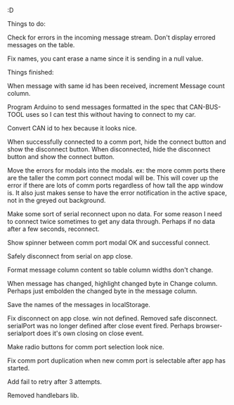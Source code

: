 :D


Things to do:

Check for errors in the incoming message stream. Don't display errored messages on the table.

Fix names, you cant erase a name since it is sending in a null value.




Things finished:

When message with same id has been received, increment Message count column.

Program Arduino to send messages formatted in the spec that CAN-BUS-TOOL uses so I can test this without having to connect to my car.

Convert CAN id to hex because it looks nice.

When successfully connected to a comm port, hide the connect button and show the disconnect button. When disconnected, hide the disconnect button and show the connect button.

Move the errors for modals into the modals. ex: the more comm ports there are the taller the comm port connect modal will be. This will cover up the error if there are lots of comm ports regardless of how tall the app window is. It also just makes sense to have the error notification in the active space, not in the greyed out background.

Make some sort of serial reconnect upon no data. For some reason I need to connect twice sometimes to get any data through. Perhaps if no data after a few seconds, reconnect.

Show spinner between comm port modal OK and successful connect.

Safely disconnect from serial on app close.

Format message column content so table column widths don't change.

When message has changed, highlight changed byte in Change column.
  Perhaps just embolden the changed byte in the message column.

Save the names of the messages in localStorage.

Fix disconnect on app close. win not defined.
  Removed safe disconnect. serialPort was no longer defined after close event fired. Perhaps browser-serialport does it's own closing on close event.

Make radio buttons for comm port selection look nice.

Fix comm port duplication when new comm port is selectable after app has started.

Add fail to retry after 3 attempts.

Removed handlebars lib.
